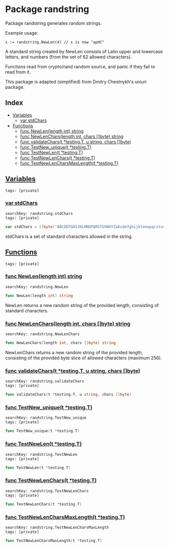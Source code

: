 # Package randstring

Package randstring generates random strings. 

Example usage: 

```
s := randstring.NewLen(4) // s is now "apHC"

```
A standard string created by NewLen consists of Latin upper and lowercase letters, and numbers (from the set of 62 allowed characters). 

Functions read from crypto/rand random source, and panic if they fail to read from it. 

This package is adapted (simplified) from Dmitry Chestnykh's uniuri package. 

## Index

* [Variables](#var)
    * [var stdChars](#stdChars)
* [Functions](#func)
    * [func NewLen(length int) string](#NewLen)
    * [func NewLenChars(length int, chars []byte) string](#NewLenChars)
    * [func validateChars(t *testing.T, u string, chars []byte)](#validateChars)
    * [func TestNew_unique(t *testing.T)](#TestNew_unique)
    * [func TestNewLen(t *testing.T)](#TestNewLen)
    * [func TestNewLenChars(t *testing.T)](#TestNewLenChars)
    * [func TestNewLenCharsMaxLength(t *testing.T)](#TestNewLenCharsMaxLength)


## <a id="var" href="#var">Variables</a>

```
tags: [private]
```

### <a id="stdChars" href="#stdChars">var stdChars</a>

```
searchKey: randstring.stdChars
tags: [private]
```

```Go
var stdChars = []byte("ABCDEFGHIJKLMNOPQRSTUVWXYZabcdefghijklmnopqrstuvwxyz0123456789")
```

stdChars is a set of standard characters allowed in the string. 

## <a id="func" href="#func">Functions</a>

```
tags: [private]
```

### <a id="NewLen" href="#NewLen">func NewLen(length int) string</a>

```
searchKey: randstring.NewLen
```

```Go
func NewLen(length int) string
```

NewLen returns a new random string of the provided length, consisting of standard characters. 

### <a id="NewLenChars" href="#NewLenChars">func NewLenChars(length int, chars []byte) string</a>

```
searchKey: randstring.NewLenChars
```

```Go
func NewLenChars(length int, chars []byte) string
```

NewLenChars returns a new random string of the provided length, consisting of the provided byte slice of allowed characters (maximum 256). 

### <a id="validateChars" href="#validateChars">func validateChars(t *testing.T, u string, chars []byte)</a>

```
searchKey: randstring.validateChars
tags: [private]
```

```Go
func validateChars(t *testing.T, u string, chars []byte)
```

### <a id="TestNew_unique" href="#TestNew_unique">func TestNew_unique(t *testing.T)</a>

```
searchKey: randstring.TestNew_unique
tags: [private]
```

```Go
func TestNew_unique(t *testing.T)
```

### <a id="TestNewLen" href="#TestNewLen">func TestNewLen(t *testing.T)</a>

```
searchKey: randstring.TestNewLen
tags: [private]
```

```Go
func TestNewLen(t *testing.T)
```

### <a id="TestNewLenChars" href="#TestNewLenChars">func TestNewLenChars(t *testing.T)</a>

```
searchKey: randstring.TestNewLenChars
tags: [private]
```

```Go
func TestNewLenChars(t *testing.T)
```

### <a id="TestNewLenCharsMaxLength" href="#TestNewLenCharsMaxLength">func TestNewLenCharsMaxLength(t *testing.T)</a>

```
searchKey: randstring.TestNewLenCharsMaxLength
tags: [private]
```

```Go
func TestNewLenCharsMaxLength(t *testing.T)
```

